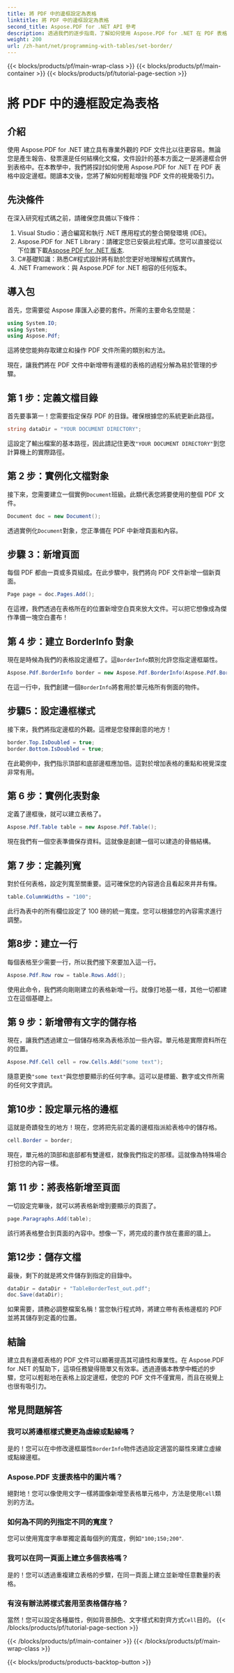 ```yaml
---
title: 將 PDF 中的邊框設定為表格
linktitle: 將 PDF 中的邊框設定為表格
second_title: Aspose.PDF for .NET API 參考
description: 透過我們的逐步指南，了解如何使用 Aspose.PDF for .NET 在 PDF 表格中設定邊框。輕鬆增強文件的外觀。
weight: 200
url: /zh-hant/net/programming-with-tables/set-border/
---
```


{{< blocks/products/pf/main-wrap-class >}}
{{< blocks/products/pf/main-container >}}
{{< blocks/products/pf/tutorial-page-section >}}

# 將 PDF 中的邊框設定為表格

## 介紹

使用 Aspose.PDF for .NET 建立具有專業外觀的 PDF 文件比以往更容易。無論您是產生報告、發票還是任何結構化文檔，文件設計的基本方面之一是將邊框合併到表格中。在本教學中，我們將探討如何使用 Aspose.PDF for .NET 在 PDF 表格中設定邊框。閱讀本文後，您將了解如何輕鬆增強 PDF 文件的視覺吸引力。

## 先決條件

在深入研究程式碼之前，請確保您具備以下條件：

1. Visual Studio：適合編寫和執行 .NET 應用程式的整合開發環境 (IDE)。
2.  Aspose.PDF for .NET Library：請確定您已安裝此程式庫。您可以直接從以下位置下載[Aspose PDF for .NET 版本](https://releases.aspose.com/pdf/net/).
3. C#基礎知識：熟悉C#程式設計將有助於您更好地理解程式碼實作。
4. .NET Framework：與 Aspose.PDF for .NET 相容的任何版本。

## 導入包

首先，您需要從 Aspose 庫匯入必要的套件。所需的主要命名空間是：

```csharp
using System.IO;
using System;
using Aspose.Pdf;
```

這將使您能夠存取建立和操作 PDF 文件所需的類別和方法。

現在，讓我們將在 PDF 文件中新增帶有邊框的表格的過程分解為易於管理的步驟。

## 第 1 步：定義文檔目錄

首先要事第一！您需要指定保存 PDF 的目錄。確保根據您的系統更新此路徑。

```csharp
string dataDir = "YOUR DOCUMENT DIRECTORY";
```

這設定了輸出檔案的基本路徑，因此請記住更改`"YOUR DOCUMENT DIRECTORY"`到您計算機上的實際路徑。

## 第 2 步：實例化文檔對象

接下來，您需要建立一個實例`Document`班級。此類代表您將要使用的整個 PDF 文件。

```csharp
Document doc = new Document();
```

透過實例化`Document`對象，您正準備在 PDF 中新增頁面和內容。

## 步驟 3：新增頁面

每個 PDF 都由一頁或多頁組成。在此步驟中，我們將向 PDF 文件新增一個新頁面。

```csharp
Page page = doc.Pages.Add();
```

在這裡，我們透過在表格所在的位置新增空白頁來放大文件。可以把它想像成為傑作準備一塊空白畫布！

## 第 4 步：建立 BorderInfo 對象

現在是時候為我們的表格設定邊框了。這`BorderInfo`類別允許您指定邊框屬性。

```csharp
Aspose.Pdf.BorderInfo border = new Aspose.Pdf.BorderInfo(Aspose.Pdf.BorderSide.All);
```

在這一行中，我們創建一個`BorderInfo`將套用於單元格所有側面的物件。

## 步驟5：設定邊框樣式

接下來，我們將指定邊框的外觀。這裡是您發揮創意的地方！

```csharp
border.Top.IsDoubled = true;
border.Bottom.IsDoubled = true;
```

在此範例中，我們指示頂部和底部邊框應加倍。這對於增加表格的重點和視覺深度非常有用。

## 第 6 步：實例化表對象

定義了邊框後，就可以建立表格了。

```csharp
Aspose.Pdf.Table table = new Aspose.Pdf.Table();
```

現在我們有一個空表準備保存資料。這就像是創建一個可以建造的骨骼結構。

## 第 7 步：定義列寬

對於任何表格，設定列寬至關重要。這可確保您的內容適合且看起來井井有條。

```csharp
table.ColumnWidths = "100";
```

此行為表中的所有欄位設定了 100 磅的統一寬度。您可以根據您的內容需求進行調整。

## 第8步：建立一行

每個表格至少需要一行，所以我們接下來要加入這一行。

```csharp
Aspose.Pdf.Row row = table.Rows.Add();
```

使用此命令，我們將向剛剛建立的表格新增一行。就像打地基一樣，其他一切都建立在這個基礎上。

## 第 9 步：新增帶有文字的儲存格

現在，讓我們透過建立一個儲存格來為表格添加一些內容。單元格是實際資料所在的位置。

```csharp
Aspose.Pdf.Cell cell = row.Cells.Add("some text");
```

隨意更換`"some text"`與您想要顯示的任何字串。這可以是標籤、數字或文件所需的任何文字資訊。

## 第10步：設定單元格的邊框

這就是奇蹟發生的地方！現在，您將把先前定義的邊框指派給表格中的儲存格。

```csharp
cell.Border = border;
```

現在，單元格的頂部和底部都有雙邊框，就像我們指定的那樣。這就像為特殊場合打扮您的內容一樣。

## 第 11 步：將表格新增至頁面

一切設定完畢後，就可以將表格新增到要顯示的頁面了。

```csharp
page.Paragraphs.Add(table);
```

該行將表格整合到頁面的內容中。想像一下，將完成的畫作放在畫廊的牆上。

## 第12步：儲存文檔

最後，剩下的就是將文件儲存到指定的目錄中。

```csharp
dataDir = dataDir + "TableBorderTest_out.pdf";
doc.Save(dataDir);
```

如果需要，請務必調整檔案名稱！當您執行程式時，將建立帶有表格邊框的 PDF 並將其儲存到定義的位置。

## 結論

建立具有邊框表格的 PDF 文件可以顯著提高其可讀性和專業性。在 Aspose.PDF for .NET 的幫助下，這項任務變得簡單又有效率。透過遵循本教學中概述的步驟，您可以輕鬆地在表格上設定邊框，使您的 PDF 文件不僅實用，而且在視覺上也很有吸引力。

## 常見問題解答

### 我可以將邊框樣式變更為虛線或點線嗎？  
是的！您可以在中修改邊框屬性`BorderInfo`物件透過設定適當的屬性來建立虛線或點線邊框。

### Aspose.PDF 支援表格中的圖片嗎？  
絕對地！您可以像使用文字一樣將圖像新增至表格單元格中，方法是使用`Cell`類別的方法。

### 如何為不同的列指定不同的寬度？  
您可以使用寬度字串單獨定義每個列的寬度，例如`"100;150;200"`.

### 我可以在同一頁面上建立多個表格嗎？  
是的！您可以透過重複建立表格的步驟，在同一頁面上建立並新增任意數量的表格。

### 有沒有辦法將樣式套用至表格儲存格？  
當然！您可以設定各種屬性，例如背景顏色、文字樣式和對齊方式`Cell`目的。
{{< /blocks/products/pf/tutorial-page-section >}}

{{< /blocks/products/pf/main-container >}}
{{< /blocks/products/pf/main-wrap-class >}}

{{< blocks/products/products-backtop-button >}}
